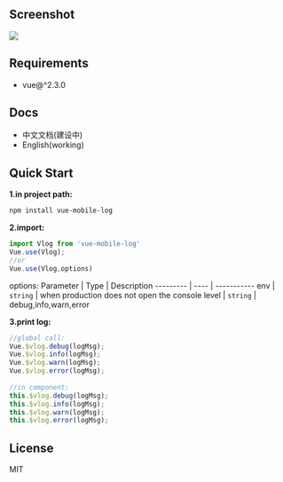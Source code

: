 ## Screenshot
![](https://github.com/christlee1989/vue-mobile-log/blob/master/screenshot/screenshot.png)  

## Requirements

+ vue@^2.3.0

## Docs

+ 中文文档(建设中)
+ English(working)

## Quick Start

**1.in project path:**
``` bash
npm install vue-mobile-log
```

**2.import:**
``` js
import Vlog from 'vue-mobile-log'
Vue.use(Vlog);
//or
Vue.use(Vlog,options)
```

options:
Parameter | Type | Description
--------- | ---- | -----------
env | `string` | when production does not open the console
level | `string` | debug,info,warn,error

**3.print log:**
```js
//global call:
Vue.$vlog.debug(logMsg);
Vue.$vlog.info(logMsg);
Vue.$vlog.warn(logMsg);
Vue.$vlog.error(logMsg);
 
//in component:
this.$vlog.debug(logMsg);
this.$vlog.info(logMsg);
this.$vlog.warn(logMsg);
this.$vlog.error(logMsg);
```


## License

MIT

